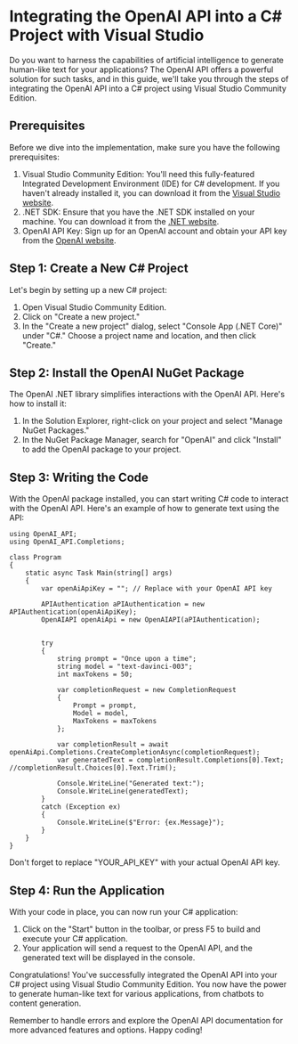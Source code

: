 # Integrating the OpenAI API into a C# Project with Visual Studio

Do you want to harness the capabilities of artificial intelligence to generate human-like text for your applications? The OpenAI API offers a powerful solution for such tasks, and in this guide, we'll take you through the steps of integrating the OpenAI API into a C# project using Visual Studio Community Edition.

## Prerequisites
Before we dive into the implementation, make sure you have the following prerequisites:

1. Visual Studio Community Edition: You'll need this fully-featured Integrated Development Environment (IDE) for C# development. If you haven't already installed it, you can download it from the [Visual Studio website](https://visualstudio.microsoft.com/visual-cpp-build-tools/).
2. .NET SDK: Ensure that you have the .NET SDK installed on your machine. You can download it from the [.NET website](https://dotnet.microsoft.com/download).
3. OpenAI API Key: Sign up for an OpenAI account and obtain your API key from the [OpenAI website](https://beta.openai.com/signup/).

## Step 1: Create a New C# Project
Let's begin by setting up a new C# project:

1. Open Visual Studio Community Edition.
2. Click on "Create a new project."
3. In the "Create a new project" dialog, select "Console App (.NET Core)" under "C#." Choose a project name and location, and then click "Create."

## Step 2: Install the OpenAI NuGet Package
The OpenAI .NET library simplifies interactions with the OpenAI API. Here's how to install it:

1. In the Solution Explorer, right-click on your project and select "Manage NuGet Packages."
2. In the NuGet Package Manager, search for "OpenAI" and click "Install" to add the OpenAI package to your project.

## Step 3: Writing the Code
With the OpenAI package installed, you can start writing C# code to interact with the OpenAI API. Here's an example of how to generate text using the API:

```
using OpenAI_API;
using OpenAI_API.Completions;

class Program
{
    static async Task Main(string[] args)
    {
        var openAiApiKey = ""; // Replace with your OpenAI API key
        
        APIAuthentication aPIAuthentication = new APIAuthentication(openAiApiKey);
        OpenAIAPI openAiApi = new OpenAIAPI(aPIAuthentication);
      

        try
        {
            string prompt = "Once upon a time";
            string model = "text-davinci-003";
            int maxTokens = 50;

            var completionRequest = new CompletionRequest
            {
                Prompt = prompt,
                Model = model,
                MaxTokens = maxTokens
            };

            var completionResult = await openAiApi.Completions.CreateCompletionAsync(completionRequest);
            var generatedText = completionResult.Completions[0].Text; //completionResult.Choices[0].Text.Trim();

            Console.WriteLine("Generated text:");
            Console.WriteLine(generatedText);
        }
        catch (Exception ex)
        {
            Console.WriteLine($"Error: {ex.Message}");
        }
    }
}
```
Don't forget to replace "YOUR_API_KEY" with your actual OpenAI API key.

## Step 4: Run the Application

With your code in place, you can now run your C# application:

1. Click on the "Start" button in the toolbar, or press F5 to build and execute your C# application.
2. Your application will send a request to the OpenAI API, and the generated text will be displayed in the console.

Congratulations! You've successfully integrated the OpenAI API into your C# project using Visual Studio Community Edition. You now have the power to generate human-like text for various applications, from chatbots to content generation.

Remember to handle errors and explore the OpenAI API documentation for more advanced features and options. Happy coding!

